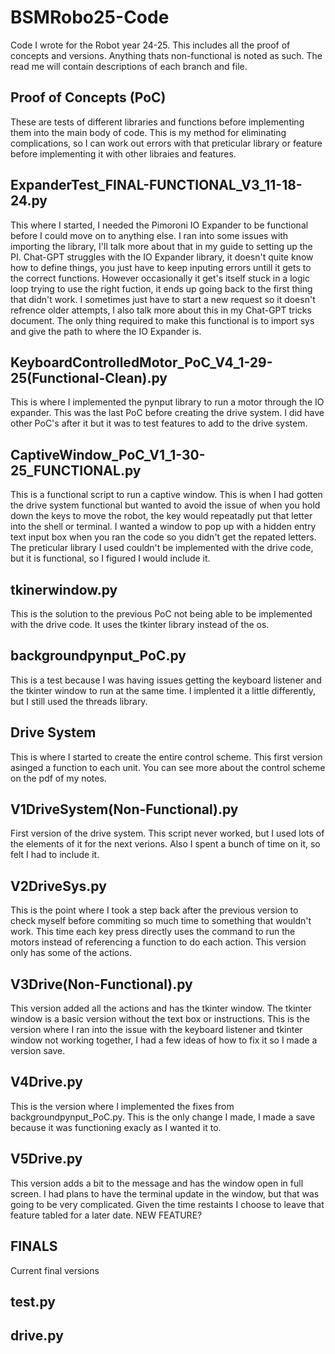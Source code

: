 # BSMRobo25-Code
Code I wrote for the Robot year 24-25. This includes all the proof of concepts and versions. Anything thats non-functional is noted as such.
The read me will contain descriptions of each branch and file.

Proof of Concepts (PoC)
---
These are tests of different libraries and functions before implementing them into the main body of code. This is my method for eliminating 
complications, so I can work out errors with that preticular library or feature before implementing it with other libraies and features.

ExpanderTest_FINAL-FUNCTIONAL_V3_11-18-24.py
----
This where I started, I needed the Pimoroni IO Expander to be functional before I could move on to anything else. I ran into some issues 
with importing the library, I'll talk more about that in my guide to setting up the PI. Chat-GPT struggles with the IO Expander library, it 
doesn't quite know how to define things, you just have to keep inputing errors untill it gets to the correct functions. However occasionally 
it get's itself stuck in a logic loop trying to use the right fuction, it ends up going back to the first thing that didn't work. I 
sometimes just have to start a new request so it doesn't refrence older attempts, I also talk more about this in my Chat-GPT tricks 
document. The only thing required to make this functional is to import sys and give the path to where the IO Expander is.

KeyboardControlledMotor_PoC_V4_1-29-25(Functional-Clean).py
----
This is where I implemented the pynput library to run a motor through the IO expander. This was the last PoC before creating the drive 
system. I did have other PoC's after it but it was to test features to add to the drive system. 

CaptiveWindow_PoC_V1_1-30-25_FUNCTIONAL.py
----
This is a functional script to run a captive window. This is when I had gotten the drive system functional but wanted to avoid the issue of 
when you hold down the keys to move the robot, the key would repeatadly put that letter into the shell or terminal. I wanted a window to pop 
up with a hidden entry text input box when you ran the code so you didn't get the repated letters. The preticular library I used couldn't be 
implemented with the drive code, but it is functional, so I figured I would include it.

tkinerwindow.py
----
This is the solution to the previous PoC not being able to be implemented with the drive code. It uses the tkinter library instead of the os.

backgroundpynput_PoC.py
----
This is a test because I was having issues getting the keyboard listener and the tkinter window to run at the same time. I implented it a 
little differently, but I still used the threads library.

Drive System
----
This is where I started to create the entire control scheme. This first version asinged a function to each unit. You can see more about the control scheme on the pdf of my notes.

V1DriveSystem(Non-Functional).py
----
First version of the drive system. This script never worked, but I used lots of the elements of it for the next verions. Also I spent a bunch of time on it, so felt I had to include it.

V2DriveSys.py
----
This is the point where I took a step back after the previous version to check myself before commiting so much time to something that wouldn't work. This time each key press directly uses the command to run the motors instead of referencing a function to do each action. This version only has some of the actions.

V3Drive(Non-Functional).py
----
This version added all the actions and has the tkinter window. The tkinter window is a basic version without the text box or instructions. 
This is the version where I ran into the issue with the keyboard listener and tkinter window not working together, I had a few ideas of how 
to fix it so I made a version save. 

V4Drive.py
----
This is the version where I implemented the fixes from backgroundpynput_PoC.py. This is the only change I made, I made a save because it was 
functioning exacly as I wanted it to.

V5Drive.py
----
This version adds a bit to the message and has the window open in full screen. I had plans to have the terminal update in the window, but 
that was going to be very complicated. Given the time restaints I choose to leave that feature tabled for a later date. NEW FEATURE?

FINALS
----
Current final versions

test.py
----

drive.py
----
